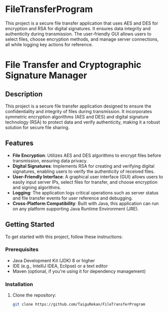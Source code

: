 # FileTransferProgram
This project is a secure file transfer application that uses AES and DES for encryption and RSA for digital signatures. It ensures data integrity and authenticity during transmission. The user-friendly GUI allows users to select files, choose encryption methods, and manage server connections, all while logging key actions for reference.
# File Transfer and Cryptographic Signature Manager

## Description

This project is a secure file transfer application designed to ensure the confidentiality and integrity of files during transmission. It incorporates symmetric encryption algorithms (AES and DES) and digital signature technology (RSA) to protect data and verify authenticity, making it a robust solution for secure file sharing.

## Features

- **File Encryption**: Utilizes AES and DES algorithms to encrypt files before transmission, ensuring data privacy.
- **Digital Signatures**: Implements RSA for creating and verifying digital signatures, enabling users to verify the authenticity of received files.
- **User-Friendly Interface**: A graphical user interface (GUI) allows users to easily input server IPs, select files for transfer, and choose encryption and signing algorithms.
- **Logging**: The application logs critical operations such as server status and file transfer events for user reference and debugging.
- **Cross-Platform Compatibility**: Built with Java, this application can run on any platform supporting Java Runtime Environment (JRE).

## Getting Started

To get started with this project, follow these instructions:

### Prerequisites

- Java Development Kit (JDK) 8 or higher
- IDE (e.g., IntelliJ IDEA, Eclipse) or a text editor
- Maven (optional, if you're using it for dependency management)

### Installation

1. Clone the repository:
   ```bash
   git clone https://github.com/TaiguRekan/FileTransferProgram
